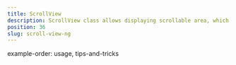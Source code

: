 ```yaml
---
title: ScrollView
description: ScrollView class allows displaying scrollable area, which has content that is larger than its bounds. The view enables changing its orientation(horizontal, vertical) via its orientation property and handling scroll event, which indicates if the user is scrolling the content.
position: 36
slug: scroll-view-ng
---
```


example-order: usage, tips-and-tricks
